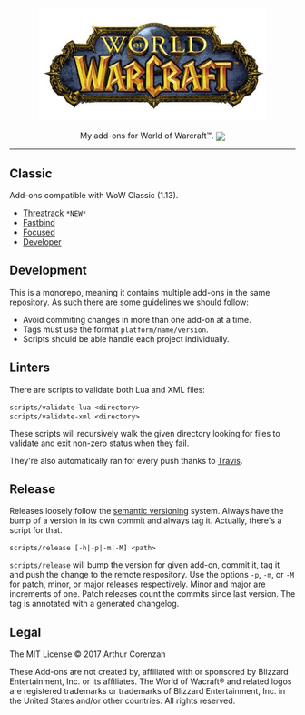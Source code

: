 <p align="center"><img src="wow.jpg" width="400"></p>
<p align="center">My add-ons for World of Warcraft™. <a href="https://travis-ci.org/haggen/wow"><img src="https://travis-ci.org/haggen/wow.svg?branch=master" valign="middle"></a></p>

---

## Classic

Add-ons compatible with WoW Classic (1.13).

- [Threatrack](/classic/Threatrack) `*NEW*`
- [Fastbind](/classic/Fastbind)
- [Focused](/classic/Focused)
- [Developer](/classic/Developer)

## Development

This is a monorepo, meaning it contains multiple add-ons in the same repository. As such there are some guidelines we should follow:

- Avoid commiting changes in more than one add-on at a time.
- Tags must use the format `platform/name/version`.
- Scripts should be able handle each project individually.

## Linters

There are scripts to validate both Lua and XML files:

```shell
scripts/validate-lua <directory>
scripts/validate-xml <directory>
```

These scripts will recursively walk the given directory looking for files to validate and exit non-zero status when they fail.

They're also automatically ran for every push thanks to [Travis](https://travis-ci.org).

## Release

Releases loosely follow the [semantic versioning](https://semver.org/) system. Always have the bump of a version in its own commit and always tag it. Actually, there's a script for that.

```shell
scripts/release [-h|-p|-m|-M] <path>
```

`scripts/release` will bump the version for given add-on, commit it, tag it and push the change to the remote respository. Use the options `-p`, `-m`, or `-M` for patch, minor, or major releases respectively. Minor and major are increments of one. Patch releases count the commits since last version. The tag is annotated with a generated changelog.

## Legal

The MIT License © 2017 Arthur Corenzan

These Add-ons are not created by, affiliated with or sponsored by Blizzard Entertainment, Inc. or its affiliates. The World of Wacraft® and related logos are registered trademarks or trademarks of Blizzard Entertainment, Inc. in the United States and/or other countries. All rights reserved.
